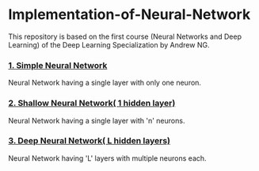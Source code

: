 # Implementation-of-Neural-Network
This repository is based on the first course (Neural Networks and Deep Learning) of the Deep Learning Specialization by Andrew NG.

### [1. Simple Neural Network](https://github.com/Jyotigupta0225/Implementation-of-Neural-Network/tree/master/Neural%20Network%20(Scratch)/Simple%20Neural%20Network)</br>
Neural Network having a single layer with only one neuron.


### [2. Shallow Neural Network( 1 hidden layer)](https://github.com/Jyotigupta0225/Implementation-of-Neural-Network/tree/master/Neural%20Network%20(Scratch)/Shallow%20Neural%20Network(1%20hidden%20layer))</br>
Neural Network having a single layer with 'n' neurons.


### [3. Deep Neural Network( L hidden layers)](https://github.com/Jyotigupta0225/Implementation-of-Neural-Network/tree/master/Neural%20Network%20(Scratch)/Deep%20Neural%20Network(L%20hidden%20layers))</br>
Neural Network having 'L' layers with multiple neurons each.
